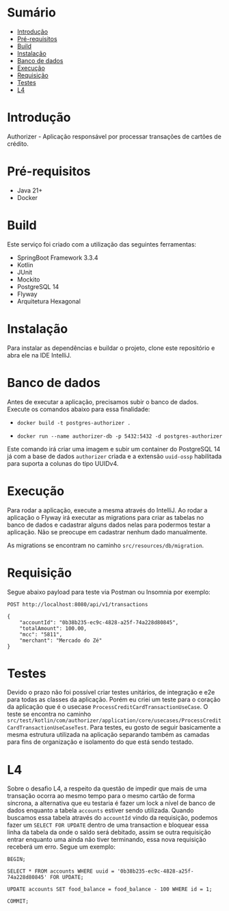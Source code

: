 Sumário
=======

<!--ts-->
   * [Introdução](#Introdução)
   * [Pré-requisitos](#Pré-requisitos)
   * [Build](#Build)
   * [Instalação](#Instalação)
   * [Banco de dados](#Bancodedados)
   * [Execução](#Execução)
   * [Requisição](#Requisição)
   * [Testes](#Testes)
   * [L4](#L4)
<!--te-->

Introdução
==========

Authorizer - Aplicação responsável por processar transações de cartões de crédito.

Pré-requisitos
==============

- Java 21+
- Docker

Build
=====

Este serviço foi criado com a utilização das seguintes ferramentas:

- SpringBoot Framework 3.3.4
- Kotlin
- JUnit
- Mockito
- PostgreSQL 14
- Flyway
- Arquitetura Hexagonal

Instalação
==========

Para instalar as dependências e buildar o projeto, clone este repositório e abra ele na IDE IntelliJ.


Banco de dados
========

 Antes de executar a aplicação, precisamos subir o banco de dados. Execute os comandos abaixo para essa finalidade:

 * `docker build -t postgres-authorizer .`

 * `docker run --name authorizer-db -p 5432:5432 -d postgres-authorizer`

 Este comando irá criar uma imagem e subir um container do PostgreSQL 14 já com a base de dados `authorizer` criada e a extensão `uuid-ossp` habilitada para suporta a colunas do tipo UUIDv4.

 Execução
========

 Para rodar a aplicação, execute a mesma através do IntelliJ. 
 Ao rodar a aplicação o Flyway irá executar as migrations para criar as tabelas no banco de dados e cadastrar alguns dados nelas para podermos testar a aplicação. 
 Não se preocupe em cadastrar nenhum dado manualmente.

 As migrations se encontram no caminho `src/resources/db/migration`.
 
Requisição
========

Segue abaixo payload para teste via Postman ou Insomnia por exemplo:

`POST http://localhost:8080/api/v1/transactions`

```
{
	"accountId": "0b38b235-ec9c-4828-a25f-74a228d80845",
	"totalAmount": 100.00,
	"mcc": "5811",
	"merchant": "Mercado do Zé"
}

```

Testes
======

Devido o prazo não foi possível criar testes unitários, de integração e e2e para todas as classes da aplicação. Porém eu criei um teste para o coração da aplicação que é o usecase `ProcessCreditCardTransactionUseCase`.
O teste se encontra no caminho `src/test/kotlin/com/authorizer/application/core/usecases/ProcessCreditCardTransactionUseCaseTest`. Para testes, eu gosto de seguir basicamente a mesma estrutura utilizada na aplicação
separando também as camadas para fins de organização e isolamento do que está sendo testado.

L4
======

Sobre o desafio L4, a respeito da questão de impedir que mais de uma transação ocorra ao mesmo tempo para o mesmo cartão de forma síncrona, a alternativa que eu testaria é fazer um lock a nível de banco de dados enquanto a tabela `accounts`
estiver sendo utilizada. Quando buscamos essa tabela através do `accountId` vindo da requisição, podemos fazer um `SELECT FOR UPDATE` dentro de uma transaction e bloquear essa linha da tabela da onde o saldo será debitado, assim se outra requisição entrar enquanto uma
ainda não tiver terminando, essa nova requisição receberá um erro. Segue um exemplo:

```
BEGIN;

SELECT * FROM accounts WHERE uuid = '0b38b235-ec9c-4828-a25f-74a228d80845' FOR UPDATE;

UPDATE accounts SET food_balance = food_balance - 100 WHERE id = 1;

COMMIT;
```

